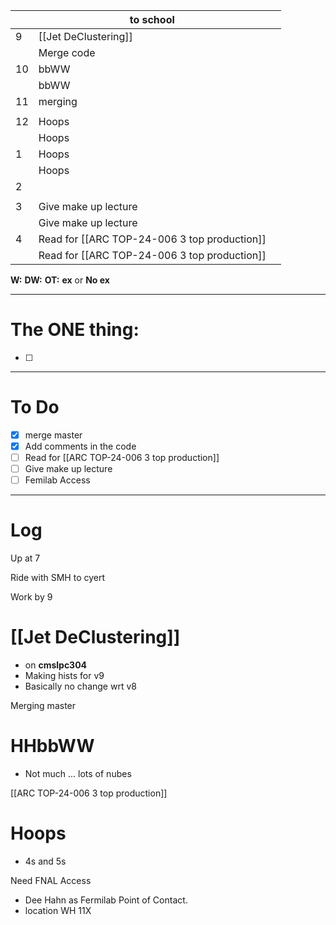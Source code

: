 
|     | to school                                    |     |
| --- | -------------------------------------------- | --- |
| 9   | [[Jet DeClustering]]                         |     |
|     | Merge code                                   |     |
| 10  | bbWW                                         |     |
|     | bbWW                                         |     |
| 11  | merging                                      |     |
|     |                                              |     |
| 12  | Hoops                                        |     |
|     | Hoops                                        |     |
| 1   | Hoops                                        |     |
|     | Hoops                                        |     |
| 2   |                                              |     |
|     |                                              |     |
| 3   | Give make up lecture                         |     |
|     | Give make up lecture                         |     |
| 4   | Read for [[ARC TOP-24-006 3 top production]] |     |
|     | Read for [[ARC TOP-24-006 3 top production]] |     |

**W:**
**DW:**
**OT:**
**ex** or **No ex**

---
# The ONE thing: 
- [ ] 

---
# To Do

- [x] merge master
- [x] Add comments in the code
- [ ] Read for [[ARC TOP-24-006 3 top production]]
- [ ] Give make up lecture
- [ ] Femilab Access

---

# Log

Up at 7

Ride with SMH to cyert

Work by 9

# [[Jet DeClustering]]
- on **cmslpc304**
- Making hists for v9 
- Basically no change wrt v8


Merging master


# HHbbWW
- Not much ... lots of nubes


[[ARC TOP-24-006 3 top production]]

# Hoops
- 4s and 5s 

Need FNAL Access
- Dee Hahn as Fermilab Point of Contact.
- location WH 11X